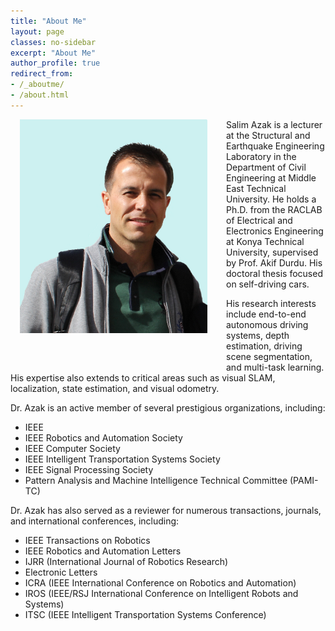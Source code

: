 ```yaml
---
title: "About Me"
layout: page
classes: no-sidebar
excerpt: "About Me"
author_profile: true
redirect_from: 
- /_aboutme/
- /about.html
---
```


<img src="/images/SA2.JPG" alt="SA2" style="float: left; width: 300px; margin-left: 15px; margin-right: 30px; margin-bottom: 50px;">


<div class="text-container">
  <p>Salim Azak is a lecturer at the Structural and Earthquake Engineering Laboratory in the Department of Civil Engineering at Middle East Technical University. He holds a Ph.D. from the RACLAB of Electrical and Electronics Engineering at Konya Technical University, supervised by Prof. Akif Durdu. His doctoral thesis focused on self-driving cars.</p>

  <p>His research interests include end-to-end autonomous driving systems, depth estimation, driving scene segmentation, and multi-task learning. His expertise also extends to critical areas such as visual SLAM, localization, state estimation, and visual odometry.</p>

  <p>Dr. Azak is an active member of several prestigious organizations, including:
    <ul>
      <li>IEEE</li>
      <li>IEEE Robotics and Automation Society</li>
      <li>IEEE Computer Society</li>
      <li>IEEE Intelligent Transportation Systems Society</li>
      <li>IEEE Signal Processing Society</li>
      <li>Pattern Analysis and Machine Intelligence Technical Committee (PAMI-TC)</li>
    </ul>
  </p>

  <p>Dr. Azak has also served as a reviewer for numerous transactions, journals, and international conferences, including:
    <ul>
      <li>IEEE Transactions on Robotics</li>
      <li>IEEE Robotics and Automation Letters</li>
      <li>IJRR (International Journal of Robotics Research)</li>
      <li>Electronic Letters</li>
      <li>ICRA (IEEE International Conference on Robotics and Automation)</li>
      <li>IROS (IEEE/RSJ International Conference on Intelligent Robots and Systems)</li>
      <li>ITSC (IEEE Intelligent Transportation Systems Conference)</li>
    </ul>
  </p>
</div>

